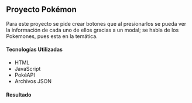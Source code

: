 
## Proyecto Pokémon

Para este proyecto se pide crear botones que al presionarlos se pueda ver la información de cada uno de ellos gracias a un modal; se habla de los Pokemones, pues esta en la temática.

#### Tecnologías Utilizadas

- HTML
- JavaScript
- PokéAPI
- Archivos JSON

#### Resultado

